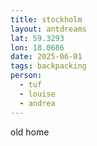 ```yaml
---
title: stockholm
layout: antdreams
lat: 59.3293
lon: 18.0686
date: 2025-06-01
tags: backpacking
person:
  - tuf
  - louise
  - andrea
---
```


old home